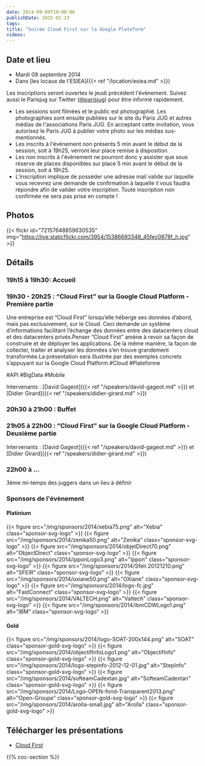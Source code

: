 ```yaml
---
date: 2014-09-09T19:00:00
publishDate: 2015-02-23
tags:
title: "Soirée Cloud First sur la Google Plateform"
videos:
---
```


## Date et lieu

- Mardi 09 septembre 2014
- Dans [les locaux de l'ESIEA]({{< ref "/location/esiea.md" >}})

Les inscriptions seront ouvertes le jeudi précédent l'évènement. Suivez aussi le Parisjug sur Twitter ([@parisjug](https://twitter.com/parisjug)) pour être informé rapidement.
- Les sessions sont filmées et le public est photographié. Les photographies sont ensuite publiées sur le site du Paris JUG et autres médias de l'associations Paris JUG. En acceptant cette invitation, vous autorisez le Paris JUG à publier votre photo sur les médias sus-mentionnés.
- Les inscrits à l'évènement non présents 5 min avant le début de la session, soit à 19h25, verront leur place remise à disposition
- Les non inscrits à l'évènement ne pourront donc y assister que sous réserve de places disponibles sur place 5 min avant le début de la session, soit à 19h25.
- L’inscription implique de posséder une adresse mail valide sur laquelle vous recevrez une demande de confirmation à laquelle il vous faudra répondre afin de valider votre inscription. Toute inscription non confirmée ne sera pas prise en compte !


## Photos

{{< flickr id="72157648859630535" img="https://live.staticflickr.com/3954/15386693348_45fec0878f_h.jpg" >}}


## Détails

### 19h15 à 19h30: Accueil

### 19h30 - 20h25 : “Cloud First” sur la Google Cloud Platform - Première partie

Une entreprise est “Cloud First” lorsqu’elle héberge ses données d’abord, mais pas exclusivement, sur le Cloud. Ceci demande un système d’informations facilitant l’échange des données entre des datacenters cloud et des datacenters privés.Penser “Cloud First” amène à revoir sa façon de construire et de déployer les applications. De la même manière, la façon de collecter, traiter et analyser les données s’en trouve grandement transformée.La présentation sera illustrée par des exemples concrets s’appuyant sur la Google Cloud Platform.#Cloud #Plateforme 

#API #BigData #Mobile

Intervenants : [David Gageot]({{< ref "/speakers/david-gageot.md" >}}) et [Didier Girard]({{< ref "/speakers/didier-girard.md" >}})


### 20h30 à 21h00 : Buffet


### 21h05 à 22h00 : “Cloud First” sur la Google Cloud Platform - Deuxième partie


Intervenants : [David Gageot]({{< ref "/speakers/david-gageot.md" >}}) et [Didier Girard]({{< ref "/speakers/didier-girard.md" >}})


### 22h00 à ...

3ème mi-temps des juggers dans un lieu à définir


### Sponsors de l'évènement

#### Platinium

{{< figure src="/img/sponsors/2014/xebia75.png" alt="Xebia" class="sponsor-svg-logo" >}}
{{< figure src="/img/sponsors/2014/zenika50.png" alt="Zenika" class="sponsor-svg-logo" >}}
{{< figure src="/img/sponsors/2014/objetDirect70.png" alt="ObjectDirect" class="sponsor-svg-logo" >}}
{{< figure src="/img/sponsors/2014/ipponLogo3.png" alt="Ippon" class="sponsor-svg-logo" >}}
{{< figure src="/img/sponsors/2014/Sfeir.20121210.png" alt="SFEIR" class="sponsor-svg-logo" >}}
{{< figure src="/img/sponsors/2014/oxiane50.png" alt="OXiane" class="sponsor-svg-logo" >}}
{{< figure src="/img/sponsors/2014/logo-fc.jpg" alt="FastConnect" class="sponsor-svg-logo" >}}
{{< figure src="/img/sponsors/2014/VALTECH.png" alt="Valtech" class="sponsor-svg-logo" >}}
{{< figure src="/img/sponsors/2014/ibmCDWLogo1.png" alt="IBM" class="sponsor-svg-logo" >}}


#### Gold

{{< figure src="/img/sponsors/2014/logo-SOAT-200x144.png" alt="SOAT" class="sponsor-gold-svg-logo" >}}
{{< figure src="/img/sponsors/2014/objectifInfoLogo1.png" alt="ObjectifInfo" class="sponsor-gold-svg-logo" >}}
{{< figure src="/img/sponsors/2014/logo-stepinfo-2012-12-01.jpg" alt="StepInfo" class="sponsor-gold-svg-logo" >}}
{{< figure src="/img/sponsors/2014/softeamCadextan.jpg" alt="SofteamCadextan" class="sponsor-gold-svg-logo" >}}
{{< figure src="/img/sponsors/2014/Logo-OPEN-fond-Transparent2013.png" alt="Open-Groupe" class="sponsor-gold-svg-logo" >}}
{{< figure src="/img/sponsors/2014/arolla-small.jpg" alt="Arolla" class="sponsor-gold-svg-logo" >}}


## Télécharger les présentations

- [Cloud First](/resources/2014/CloudFirst-ParisJUG20140909.pdf)


{{% coc-section %}}
